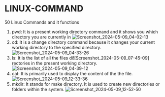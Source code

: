 # LINUX-COMMAND
50 Linux Commands and it functions
1. pwd: It is a present working directory command and it shows you which directory you are currently in
![Screenshot_2024-05-09_04-02-13](https://github.com/2BFrank0465/LINUX-COMMAND/assets/169309905/abc840ca-7b08-4898-bd93-0493a757335c)
2. cd: It is a change directory command because it changes your current working directory to the specified directory.
![Screenshot_2024-05-09_04-33-26](https://github.com/2BFrank0465/LINUX-COMMAND/assets/169309905/9f40ca03-62ae-4c6d-b55e-043ed3974ef9)
3. ls: It is the list of all the files di![Screenshot_2024-05-09_07-45-09]
rectories in the present working directory.![Screenshot_2024-05-09_04-39-12](https://github.com/2BFrank0465/LINUX-COMMAND/assets/169309905/624a6de1-7568-44fe-9232-c702956da1a4)
4. cat: It is primarily used to display the content of the the file.![Screenshot_2024-05-09_12-33-36](https://github.com/2BFrank0465/LINUX-COMMAND/assets/169309905/cf3f23a5-f1f5-415a-a924-ff1e5fcae8b9)
5. mkdir: It stands for make directory. It is used to create new directories or folders within the system.
![Screenshot_2024-05-09_12-52-50](https://github.com/2BFrank0465/LINUX-COMMAND/assets/169309905/9d78e6d4-1ce1-4f37-8ac4-eed63734c01d)
